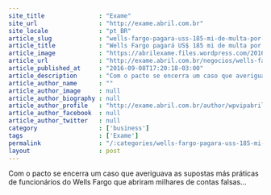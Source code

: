 ```yaml
---
site_title               : "Exame"
site_url                 : "http://exame.abril.com.br"
site_locale              : "pt_BR"
article_slug             : "wells-fargo-pagara-uss-185-mi-de-multa-por-contas-falsas"
article_title            : "Wells Fargo pagará US$ 185 mi de multa por contas falsas"
article_image            : "https://abrilexame.files.wordpress.com/2016/09/size_960_16_9_banco-wells-fargo4.jpg?quality=70&strip=all&w=960"
article_url              : "http://exame.abril.com.br/negocios/wells-fargo-pagara-us-185-mi-de-multa-por-contas-falsas/"
article_published_at     : "2016-09-08T17:20:18-03:00"
article_description      : "Com o pacto se encerra um caso que averiguava as supostas más práticas de funcionários do Wells Fargo que abriram milhares de contas falsas..."
article_author_name      : ""
article_author_image     : null
article_author_biography : null
article_author_profile   : "http://exame.abril.com.br/author/wpvipabril/"
article_author_facebook  : null
article_author_twitter   : null
category                 : ['business']
tags                     : ['Exame']
permalink                : "/:categories/wells-fargo-pagara-uss-185-mi-de-multa-por-contas-falsas/"
layout                   : post
---
```


Com o pacto se encerra um caso que averiguava as supostas más práticas de funcionários do Wells Fargo que abriram milhares de contas falsas...
